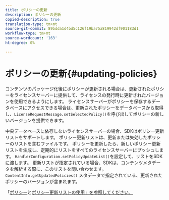 ```yaml
---
title: ポリシーの更新
description: ポリシーの更新
copied-description: true
translation-type: tm+mt
source-git-commit: 89bdda1d4bd5c126f19ba75a819942df901183d1
workflow-type: tm+mt
source-wordcount: '163'
ht-degree: 0%

---
```



# ポリシーの更新{#updating-policies}

コンテンツのパッケージ化後にポリシーが更新される場合は、更新されたポリシーをライセンスサーバーに提供して、ライセンスの発行時に更新されたバージョンを使用できるようにします。 ライセンスサーバーがポリシーを保存するデータベースにアクセスできる場合は、更新されたポリシーをデータベースから取得し、`LicenseRequestMessage.setSelectedPolicy()`を呼び出してポリシーの新しいバージョンを提供できます。

中央データベースに依存しないライセンスサーバーの場合、SDKはポリシー更新リストをサポートします。 ポリシー更新リストは、更新または失効したポリシーのリストを含むファイルです。 ポリシーを更新したら、新しいポリシー更新リストを生成し、定期的にリストをすべてのライセンスサーバーにプッシュします。 `HandlerConfiguration.setPolicyUpdateList()`を設定して、リストをSDKに渡します。 更新リストが指定されている場合、SDKは、コンテンツメタデータを解析する際に、このリストを問い合わせます。 `ContentInfo.getUpdatedPolicies()` メタデータで指定されている、更新されたポリシーのバージョンが含まれます。

「[ポリシー](../../../aaxs-protecting-content/content-working-with-policies/content-working-with-policies-overview.md)と[ポリシー更新リストの使用」を参照してください。](/help/digital-rights-management/protecting-content/working-policies-overview/policy-update-lists/working-with-policy-update-lists.md)
